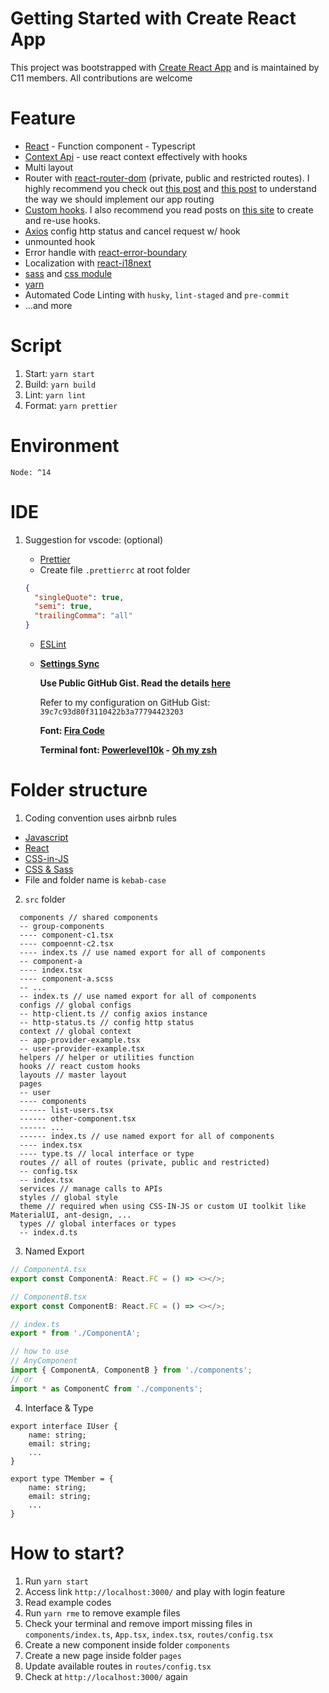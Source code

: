 # Getting Started with Create React App

This project was bootstrapped with [Create React App](https://github.com/facebook/create-react-app) and is maintained by C11 members. All contributions are welcome

# Feature

- [React](https://reactjs.org/docs/getting-started.html) - Function component - Typescript
- [Context Api](https://reactjs.org/docs/context.html) - use react context effectively with hooks
- Multi layout
- Router with [react-router-dom](https://reactrouter.com/web/guides/quick-start) (private, public and restricted routes). I highly recommend you check out [this post](https://kentcdodds.com/blog/stop-using-client-side-route-redirects) and [this post](https://kentcdodds.com/blog/authentication-in-react-applications) to understand the way we should implement our app routing
- [Custom hooks](https://reactjs.org/docs/hooks-intro.html). I also recommend you read posts on [this site](https://usehooks.com/) to create and re-use hooks.
- [Axios](https://github.com/axios/axios) config http status and cancel request w/ hook
- unmounted hook
- Error handle with [react-error-boundary](https://github.com/bvaughn/react-error-boundary)
- Localization with [react-i18next](https://react.i18next.com/getting-started)
- [sass](https://sass-lang.com/guide) and [css module](https://create-react-app.dev/docs/adding-a-css-modules-stylesheet/)
- [yarn](https://yarnpkg.com/)
- Automated Code Linting with `husky`, `lint-staged` and `pre-commit`
- ...and more

# Script

1. Start: `yarn start`
2. Build: `yarn build`
3. Lint: `yarn lint`
4. Format: `yarn prettier`

# Environment

`Node: ^14`

# IDE

1. Suggestion for vscode: (optional)

   - [Prettier](https://marketplace.visualstudio.com/items?itemName=esbenp.prettier-vscode)
   - Create file `.prettierrc` at root folder

   ```json
   {
     "singleQuote": true,
     "semi": true,
     "trailingComma": "all"
   }
   ```

   - [ESLint](https://marketplace.visualstudio.com/items?itemName=dbaeumer.vscode-eslint)
   - **[Settings Sync](https://github.com/shanalikhan/code-settings-sync)**

     **Use Public GitHub Gist. Read the details [here](https://dev.to/shanalikhan/how-to-share-your-visual-studio-code-settings-and-extensions-39k)**

     Refer to my configuration on GitHub Gist: `39c7c93d80f3110422b3a77794423203`

     **Font: [Fira Code](https://github.com/tonsky/FiraCode)**

     **Terminal font: [Powerlevel10k](https://github.com/romkatv/powerlevel10k) - [Oh my zsh](https://github.com/ohmyzsh/ohmyzsh)**

# Folder structure

1. Coding convention uses airbnb rules

- [Javascript](https://github.com/airbnb/javascript)
- [React](https://github.com/airbnb/javascript/tree/master/react)
- [CSS-in-JS](https://github.com/airbnb/javascript/tree/master/css-in-javascript)
- [CSS & Sass](https://github.com/airbnb/css)
- File and folder name is `kebab-case`

2. `src` folder

```
  components // shared components
  -- group-components
  ---- component-c1.tsx
  ---- compoennt-c2.tsx
  ---- index.ts // use named export for all of components
  -- component-a
  ---- index.tsx
  ---- component-a.scss
  -- ...
  -- index.ts // use named export for all of components
  configs // global configs
  -- http-client.ts // config axios instance
  -- http-status.ts // config http status
  context // global context
  -- app-provider-example.tsx
  -- user-provider-example.tsx
  helpers // helper or utilities function
  hooks // react custom hooks
  layouts // master layout
  pages
  -- user
  ---- components
  ------ list-users.tsx
  ------ other-component.tsx
  ------ ...
  ------ index.ts // use named export for all of components
  ---- index.tsx
  ---- type.ts // local interface or type
  routes // all of routes (private, public and restricted)
  -- config.tsx
  -- index.tsx
  services // manage calls to APIs
  styles // global style
  theme // required when using CSS-IN-JS or custom UI toolkit like MaterialUI, ant-design, ...
  types // global interfaces or types
  -- index.d.ts
```

3. Named Export

```typescript
// ComponentA.tsx
export const ComponentA: React.FC = () => <></>;
```

```typescript
// ComponentB.tsx
export const ComponentB: React.FC = () => <></>;
```

```typescript
// index.ts
export * from './ComponentA';
```

```typescript
// how to use
// AnyComponent
import { ComponentA, ComponentB } from './components';
// or
import * as ComponentC from './components';
```

4. Interface & Type

```
export interface IUser {
    name: string;
    email: string;
    ...
}

export type TMember = {
    name: string;
    email: string;
    ...
}
```

# How to start?

1. Run `yarn start`
2. Access link `http://localhost:3000/` and play with login feature
3. Read example codes
4. Run `yarn rme` to remove example files
5. Check your terminal and remove import missing files in `components/index.ts`, `App.tsx`, `index.tsx`, `routes/config.tsx`
6. Create a new component inside folder `components`
7. Create a new page inside folder `pages`
8. Update available routes in `routes/config.tsx`
9. Check at `http://localhost:3000/` again
